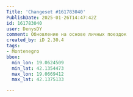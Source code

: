 ```yaml
---
Title: 'Changeset #161783040'
PublishDate: 2025-01-26T14:47:42Z
id: 161783040
user: DenysDY
comment: Обновление на основе личных поездок
created_by: iD 2.30.4
tags:
- Montenegro
bbox:
  min_lon: 19.0624509
  min_lat: 42.1354473
  max_lon: 19.0669412
  max_lat: 42.1375133

---
```

